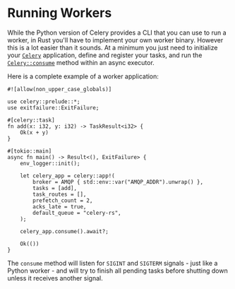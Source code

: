 # Running Workers

While the Python version of Celery provides a CLI that you can use to run a worker, in Rust you'll have to implement your own worker binary. However this is a lot easier than it sounds. At a minimum you just need to initialize your [`Celery`](https://docs.rs/celery/*/celery/struct.Celery.html) application, define and register your tasks, and run the [`Celery::consume`](https://docs.rs/celery/*/celery/struct.Celery.html#method.consume) method within an async executor.

Here is a complete example of a worker application:

```rust,no_run,noplaypen
#![allow(non_upper_case_globals)]

use celery::prelude::*;
use exitfailure::ExitFailure;

#[celery::task]
fn add(x: i32, y: i32) -> TaskResult<i32> {
    Ok(x + y)
}

#[tokio::main]
async fn main() -> Result<(), ExitFailure> {
    env_logger::init();

    let celery_app = celery::app!(
        broker = AMQP { std::env::var("AMQP_ADDR").unwrap() },
        tasks = [add],
        task_routes = [],
        prefetch_count = 2,
        acks_late = true,
        default_queue = "celery-rs",
    );

    celery_app.consume().await?;

    Ok(())
}
```

The `consume` method will listen for `SIGINT` and `SIGTERM` signals - just like a Python worker  - and will try to finish all pending tasks before shutting down unless it receives another signal.
